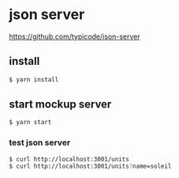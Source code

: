 # json server
https://github.com/typicode/json-server

## install

```sh
$ yarn install
```

## start mockup server

```sh
$ yarn start
```

### test json server

```sh
$ curl http://localhost:3001/units
$ curl http://localhost:3001/units?name=soleil
```
